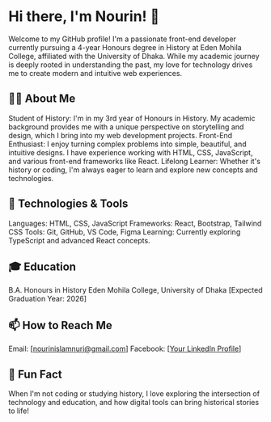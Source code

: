 
# Hi there, I'm Nourin! 👋

Welcome to my GitHub profile! I'm a passionate front-end developer currently pursuing a 4-year Honours degree in History at Eden Mohila College, affiliated with the University of Dhaka. While my academic journey is deeply rooted in understanding the past, my love for technology drives me to create modern and intuitive web experiences.

## 👩‍💻 About Me
Student of History: I'm in my 3rd year of Honours in History. My academic background provides me with a unique perspective on storytelling and design, which I bring into my web development projects.
Front-End Enthusiast: I enjoy turning complex problems into simple, beautiful, and intuitive designs. I have experience working with HTML, CSS, JavaScript, and various front-end frameworks like React.
Lifelong Learner: Whether it's history or coding, I'm always eager to learn and explore new concepts and technologies.

## 🔧 Technologies & Tools
Languages: HTML, CSS, JavaScript
Frameworks: React, Bootstrap, Tailwind CSS
Tools: Git, GitHub, VS Code, Figma
Learning: Currently exploring TypeScript and advanced React concepts.

## 🎓 Education
B.A. Honours in History
Eden Mohila College, University of Dhaka
[Expected Graduation Year: 2026]

## 📫 How to Reach Me
Email: [nourinislamnuri@gmail.com]
Facebook: [[Your LinkedIn Profile](https://www.facebook.com/nourin.islam.144181)]

## 🌱 Fun Fact
When I'm not coding or studying history, I love exploring the intersection of technology and education, and how digital tools can bring historical stories to life!
